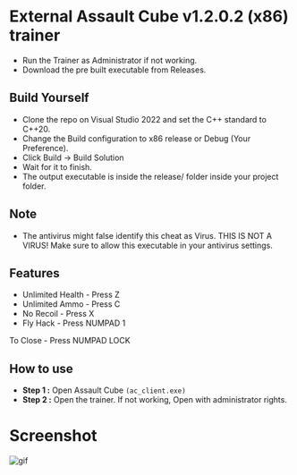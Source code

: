 # External Assault Cube v1.2.0.2 (x86) trainer

- Run the Trainer as Administrator if not working.
- Download the pre built executable from Releases.

## Build Yourself
- Clone the repo on Visual Studio 2022 and set the C++ standard to C++20.
- Change the Build configuration to x86 release or Debug (Your Preference).
- Click Build -> Build Solution
- Wait for it to finish.
- The output executable is inside the release/ folder inside your project folder.

## Note
- The antivirus might false identify this cheat as Virus. THIS IS NOT A VIRUS! Make sure to allow this executable in your antivirus settings.

## Features
- Unlimited Health - Press Z
- Unlimited Ammo - Press C
- No Recoil - Press X
- Fly Hack - Press NUMPAD 1

To Close - Press NUMPAD LOCK

## How to use
- **Step 1 :** Open Assault Cube `(ac_client.exe)`
- **Step 2 :** Open the trainer. If not working, Open with administrator rights.

# Screenshot

![gif](https://github.com/adenosinetp10/AssaultCube-Trainer/blob/master/Animation.gif)
